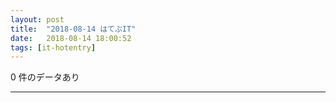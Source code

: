 ```yaml
---
layout: post
title:  "2018-08-14 はてぶIT"
date:   2018-08-14 18:00:52
tags: [it-hotentry]
---
```

0 件のデータあり

<hr>
